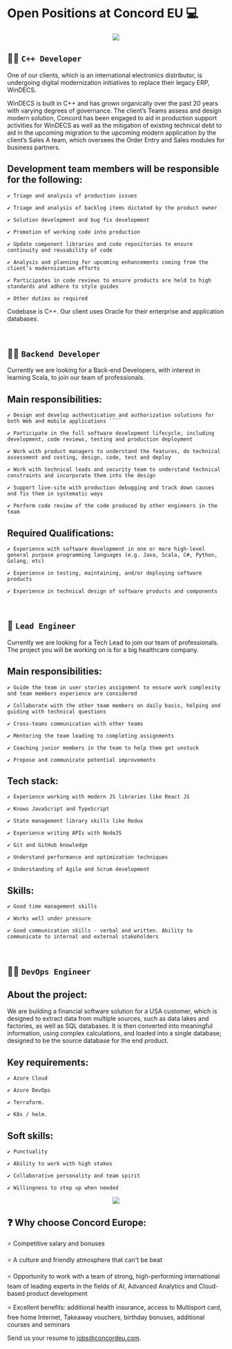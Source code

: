 
# Open Positions at Concord EU 💻

<div id="header" align="center">
  <img src="https://github.com/Concord-Europe/Open-Positions/blob/main/Join%20our%20team.jpg"/> 
</div>

👨‍🏭 `C++ Developer`
--------------

One of our clients, which is an international electronics distributor, is undergoing digital modernization initiatives to replace their legacy ERP, WinDECS.  

WinDECS is built in C++ and has grown organically over the past 20 years with varying degrees of governance. The client’s Teams assess and design modern solution, Concord has been engaged to aid in production support activities for WinDECS as well as the mitigation of existing technical debt to aid in the upcoming migration to the upcoming modern application by the client’s Sales A team, which oversees the Order Entry and Sales modules for business partners.  


## Development team members will be responsible for the following: 

````
✔️ Triage and analysis of production issues
````
````
✔️ Triage and analysis of backlog items dictated by the product owner 
````
````
✔️ Solution development and bug fix development 
````
````
✔️ Promotion of working code into production  
````
````
✔️ Update component libraries and code repositories to ensure continuity and reusability of code
````
````
✔️ Analysis and planning for upcoming enhancements coming from the client’s modernization efforts  
````
````
✔️ Participates in code reviews to ensure products are held to high standards and adhere to style guides
````
````
✔️ Other duties as required  
````  
   
Codebase is C++. Our client uses Oracle for their enterprise and application databases.  


<br />

👨‍🔧 `Backend Developer`
------------------------

Currently we are looking for a Back-end Developers, with interest in learning Scala, to join our team of professionals.


## Main responsibilities:
````
✔️ Design and develop authentication and authorization solutions for both Web and mobile applications ````
````
````
✔️ Participate in the full software development lifecycle, including development, code reviews, testing and production deployment
````
````
✔️ Work with product managers to understand the features, do technical assessment and costing, design, code, test and deploy
````
````
✔️ Work with technical leads and security team to understand technical constraints and incorporate them into the design
````
````
✔️ Support live-site with production debugging and track down causes and fix them in systematic ways
````
````
✔️ Perform code review of the code produced by other engineers in the team
````

## Required Qualifications:

````
✔️ Experience with software development in one or more high-level general purpose programming languages (e.g. Java, Scala, C#, Python, Golang, etc)
````
````
✔️ Experience in testing, maintaining, and/or deploying software products
````
````
✔️ Experience in technical design of software products and components
````

<br />

👷 `Lead Engineer`
------------------

Currently we are looking for a Tech Lead to join our team of professionals. The project you will be working on is for a big healthcare company.


## Main responsibilities:

````
✔️ Guide the team in user stories assignment to ensure work complexity and team members experience are considered
````
````
✔️ Collaborate with the other team members on daily basis, helping and guiding with technical questions
````
````
✔️ Cross-teams communication with other teams
````
````
✔️ Mentoring the team leading to completing assignments
````
````
✔️ Coaching junior members in the team to help them get unstuck
````
````
✔️ Propose and communicate potential improvements
````

## Tech stack:

````
✔️ Experience working with modern JS libraries like React JS
````
````
✔️ Knows JavaScript and TypeScript
````
````
✔️ State management library skills like Redux
````
````
✔️ Experience writing APIs with NodeJS
````
````
✔️ Git and GitHub knowledge
````
````
✔️ Understand performance and optimization techniques
````
````
✔️ Understanding of Agile and Scrum development
````


## Skills:

````
✔️ Good time management skills
````
````
✔️ Works well under pressure
````
````
✔️ Good communication skills - verbal and written. Ability to communicate to internal and external stakeholders
````
<br />

👨‍🍳 `DevOps Engineer`
---------------------


## About the project:  

We are building a financial software solution for a USA customer, which is designed to extract data from multiple sources, such as data lakes and factories, as well as SQL databases. It is then converted into meaningful information, using complex calculations, and loaded into a single database; designed to be the source database for the end product. 

## Key requirements: 
````
✔️ Azure Cloud 
````
````
✔️ Azure DevOps 
````
````
✔️ Terraform. 
````
````
✔️ K8s / helm. 
```` 

## Soft skills: 
````
✔️ Punctuality 
````
````
✔️ Ability to work with high stakes 
````
````
✔️ Collaborative personality and team spirit
````
````
✔️ Willingness to step up when needed 
````

  
<div id="header" align="center">
  <img src="https://github.com/Concord-Europe/Open-Positions/blob/main/our%20values.jpg"/> 
</div>


❓ Why choose Concord Europe: 
-------------------

⭐ Competitive salary and bonuses 

⭐ A culture and friendly atmosphere that can't be beat 

⭐ Opportunity to work with a team of strong, high-performing international team of leading experts in the fields of AI, Advanced Analytics and Cloud-based product development 

⭐ Excellent benefits: additional health insurance, access to Multisport card, free home Internet, Takeaway vouchers, birthday bonuses, additional courses and seminars


Send us your resume to jobs@concordeu.com. 
